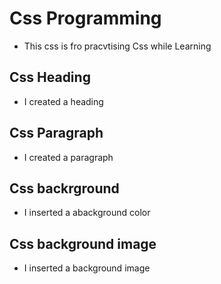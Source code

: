 # Css Programming
- This css is fro pracvtising Css while Learning 
## Css Heading
- I created a heading
## Css Paragraph
- I created a paragraph
## Css backrground
- I inserted a abackground color
## Css background image
- I inserted a background image